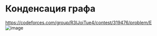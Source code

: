 # Конденсация графа
https://codeforces.com/group/R3IJoiTue4/contest/319476/problem/E
![image](https://github.com/OrlovAlexey/Olympiad-programming/assets/33424589/4e1c23d7-a032-4b0d-8547-d9e39f6118b9)

